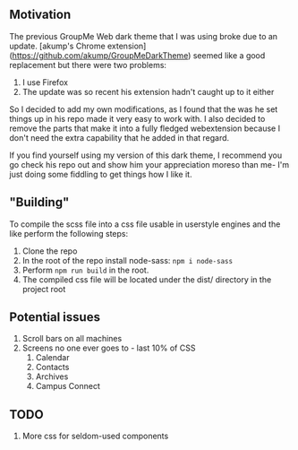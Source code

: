 ## Motivation
The previous GroupMe Web dark theme that I was using broke due to an update. [akump's Chrome extension] (https://github.com/akump/GroupMeDarkTheme) seemed like a good replacement but there were two problems:
1. I use Firefox
2. The update was so recent his extension hadn't caught up to it either

So I decided to add my own modifications, as I found that the was he set things up in his repo made it very easy to work with. I also decided to remove the parts that make it into a fully fledged webextension because I don't need the extra capability that he added in that regard.


If you find yourself using my version of this dark theme, I recommend you go check his repo out and show him your appreciation moreso than me- I'm just doing some fiddling to get things how I like it.

## "Building"
To compile the scss file into a css file usable in userstyle engines and the like perform the following steps:
1. Clone the repo
2. In the root of the repo install node-sass: ```npm i node-sass```
3. Perform ```npm run build``` in the root.
4. The compiled css file will be located under the dist/ directory in the project root

## Potential issues

1. Scroll bars on all machines
2. Screens no one ever goes to - last 10% of CSS
   1. Calendar
   2. Contacts
   3. Archives
   4. Campus Connect

## TODO

1. More css for seldom-used components
